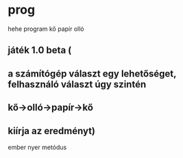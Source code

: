 # prog
hehe program
kő papír olló
## játék 1.0 beta (
## a számítógép választ egy lehetőséget, felhasználó választ úgy szintén
## kő->olló->papír->kő 
## kiírja az eredményt)
ember nyer metódus


